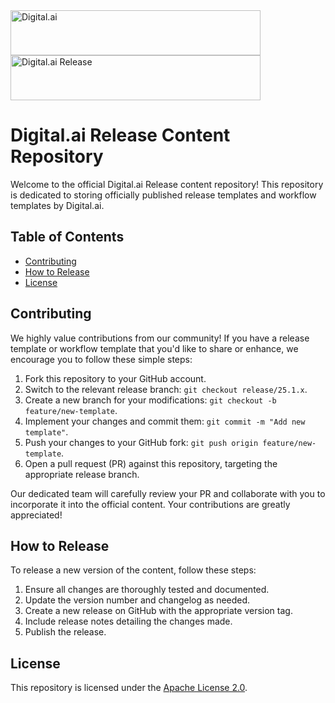 <img src="https://github.com/digital-ai/release-content/assets/7783488/ecb82966-88da-4c8c-90a6-00f6c5d8c6ac" alt="Digital.ai" width="400px" height="72px">
<img src="https://github.com/digital-ai/release-content/assets/7783488/0d0bc77f-5231-4b7d-8dce-65f18e534e2f" alt="Digital.ai Release" width="400px" height="72px">


# Digital.ai Release Content Repository

Welcome to the official Digital.ai Release content repository! This repository is dedicated to storing officially published release templates and workflow templates by Digital.ai.

## Table of Contents

- [Contributing](#contributing)
- [How to Release](#how-to-release)
- [License](#license)

## Contributing

We highly value contributions from our community! If you have a release template or workflow template that you'd like to share or enhance, we encourage you to follow these simple steps:

1. Fork this repository to your GitHub account.
2. Switch to the relevant release branch: `git checkout release/25.1.x`.
3. Create a new branch for your modifications: `git checkout -b feature/new-template`.
4. Implement your changes and commit them: `git commit -m "Add new template"`.
5. Push your changes to your GitHub fork: `git push origin feature/new-template`.
6. Open a pull request (PR) against this repository, targeting the appropriate release branch.

Our dedicated team will carefully review your PR and collaborate with you to incorporate it into the official content. Your contributions are greatly appreciated!

## How to Release

To release a new version of the content, follow these steps:

1. Ensure all changes are thoroughly tested and documented.
2. Update the version number and changelog as needed.
3. Create a new release on GitHub with the appropriate version tag.
4. Include release notes detailing the changes made.
5. Publish the release.

## License

This repository is licensed under the [Apache License 2.0](./LICENSE).
